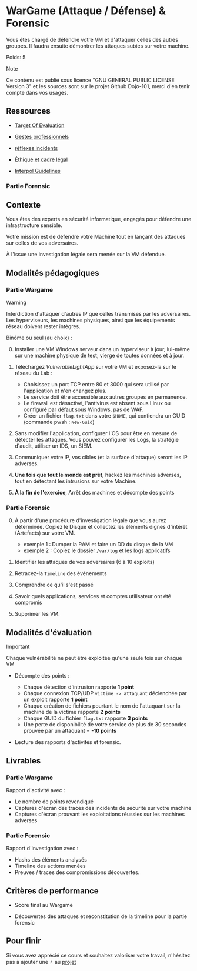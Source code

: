 # WarGame (Attaque / Défense) & Forensic

Vous êtes chargé de défendre votre VM et d'attaquer celles des autres groupes. Il faudra ensuite démontrer les attaques subies sur votre machine.

Poids: 5

> [!NOTE] 
> Ce contenu est publié sous licence "GNU GENERAL PUBLIC LICENSE Version 3" et les sources sont sur le projet Github Dojo-101, merci d'en tenir compte dans vos usages.

## Ressources

* [Target Of Evaluation](https://github.com/Aif4thah/VulnerableLightApp)

* [Gestes professionnels](https://github.com/Aif4thah/Dojo-101)

* [réflexes incidents](https://www.cert.ssi.gouv.fr/les-bons-reflexes-en-cas-dintrusion-sur-un-systeme-dinformation/)

* [Éthique et cadre légal](https://github.com/Aif4thah/Dojo-101/blob/main/CODE_OF_CONDUCT.md)

* [Interpol Guidelines](https://www.interpol.int/content/download/16243/file/Guidelines_to_Digital_Forensics_First_Responders_V7.pdf)


### Partie Forensic


## Contexte

Vous êtes des experts en sécurité informatique, engagés pour défendre une infrastructure sensible.

Votre mission est de défendre votre Machine tout en lançant des attaques sur celles de vos adversaires.

À l'issue une investigation légale sera menée sur la VM défendue.


## Modalités pédagogiques


### Partie Wargame

> [!WARNING]  
> Interdiction d'attaquer d'autres IP que celles transmises par les adversaires. Les hyperviseurs, les machines physiques, ainsi que les équipements réseau doivent rester intègres.

Binôme ou seul (au choix) :

0. Installer une VM Windows serveur dans un hyperviseur à jour, lui-même sur une machine physique de test, vierge de toutes données et à jour.

1. Téléchargez *VulnerableLightApp* sur votre VM et exposez-la sur le réseau du Lab : 

    * Choisissez un port TCP entre 80 et 3000 qui sera utilisé par l'application et n'en changez plus.
    * Le service doit être accessible aux autres groupes en permanence.
    * Le firewall est désactivé, l'antivirus est absent sous Linux ou configuré par défaut sous Windows, pas de WAF.
    * Créer un fichier `flag.txt` dans votre `$HOME`, qui contiendra un GUID (commande pwsh : `New-Guid`)

2. Sans modifier l'application, configurer l'OS pour être en mesure de détecter les attaques. Vous pouvez configurer les Logs, la stratégie d'audit, utiliser un IDS, un SIEM.

3. Communiquer votre IP, vos cibles (et la surface d'attaque) seront les IP adverses.

4. **Une fois que tout le monde est prêt**, hackez les machines adverses, tout en détectant les intrusions sur votre Machine. 

5. **À la fin de l'exercice**, Arrêt des machines et décompte des points



### Partie Forensic

0. À partir d'une procédure d'investigation légale que vous aurez déterminée. Copiez le Disque et collectez les éléments dignes d'intérêt (Artefacts) sur votre VM.

    * exemple 1 : Dumper la RAM et faire un DD du disque de la VM
    * exemple 2 : Copiez le dossier `/var/log` et les logs applicatifs

1. Identifier les attaques de vos adversaires (6 à 10 exploits)

2. Retracez-la `Timeline` des évènements

3. Comprendre ce qu'il s'est passé

4. Savoir quels applications, services et comptes utilisateur ont été compromis

5. Supprimer les VM.



## Modalités d'évaluation

> [!IMPORTANT]
> Chaque vulnérabilité ne peut être exploitée qu'une seule fois sur chaque VM

* Décompte des points :

    * Chaque détection d'intrusion rapporte **1 point**
    * Chaque connexion TCP/UDP `victime -> attaquant` déclenchée par un exploit rapporte **1 point**
    * Chaque création de fichiers pourtant le nom de l'attaquant sur la machine de la victime rapporte **2 points**
    * Chaque GUID du fichier `flag.txt` rapporte **3 points**
    * Une perte de disponibilité de votre service de plus de 30 secondes prouvée par un attaquant = **-10 points**

* Lecture des rapports d'activités et forensic.


## Livrables

### Partie Wargame

Rapport d'activité avec :

* Le nombre de points revendiqué
* Captures d'écran des traces des incidents de sécurité sur votre machine
* Captures d'écran prouvant les exploitations réussies sur les machines adverses

### Partie Forensic

Rapport d'investigation avec :

* Hashs des éléments analysés
* Timeline des actions menées
* Preuves / traces des compromissions découvertes.



## Critères de performance

* Score final au Wargame

* Découvertes des attaques et reconstitution de la timeline pour la partie forensic


## Pour finir

Si vous avez apprécié ce cours et souhaitez valoriser votre travail, n'hésitez pas à ajouter une ⭐ au [projet](https://github.com/Aif4thah/Dojo-101)